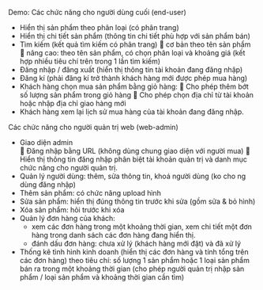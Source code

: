 Demo: 
Các chức năng cho người dùng cuối (end-user) 
+ Hiển thị sản phẩm theo phân loại (có phân trang) 
+ Hiển thị chi tiết sản phẩm (thông tin chi tiết phù hợp với sản phẩm bán) 
+ Tìm kiếm (kết quả tìm kiếm có phân trang) 
      cơ bản theo tên sản phẩm  
      nâng cao: theo tên sản phẩm, có chọn phân loại và khoảng giá (kết hợp nhiều tiêu chí trên trong 1 lần tìm kiếm) 
+ Đăng nhập / đăng xuất (hiển thị thông tin tài khoản  đang đăng nhập)
+ Đăng kí (phải đăng kí trở thành khách hàng mới được phép mua hàng) 
+ Khách hàng chọn mua sản phẩm bằng giỏ hàng: 
     Cho phép thêm bớt số lượng sản phẩm trong giỏ hàng 
     Cho phép chọn địa chỉ từ tài khoản hoặc nhập địa chỉ giao hàng mới 
+ Khách hàng xem lại lịch sử mua hàng của tài khoản đang đăng nhập.

Các chức năng cho người quản trị web (web-admin) 
+ Giao diện admin  
   Đăng nhập bằng URL (không dùng chung giao diện với người mua) 
   Hiển thị thông tin đăng nhập phân biệt tài khoản quản trị và danh mục chức năng cho người quản trị.
+ Quản lý người dùng: thêm, sửa thông tin, khoá người dùng (ko cho ng dùng đăng nhập) 
+ Thêm sản phẩm: có chức năng upload hình 
+ Sửa sản phẩm: hiển thị đúng thông tin trước khi sửa (gồm sửa & bỏ hình) 
+ Xóa sản phẩm: hỏi trước khi xóa 
+ Quản lý đơn hàng của khách:  
   - xem các đơn hàng trong một khoảng thời gian, xem chi tiết một đơn hàng trong danh sách các đơn hàng đang hiển thị. 
   - đánh dấu đơn hàng: chưa xử lý (khách hàng mới đặt) và đã xử lý 
+ Thống kê tình hình kinh doanh (hiển thị các đơn hàng và tính tổng trên các đơn hàng) theo tiêu chí: số lượng 1 sản phẩm hoặc 1 loại sản phẩm bán ra trong một khoảng thời gian (cho phép người quản trị nhập sản phẩm / loại sản phẩm và khoảng thời gian cần tìm)
  
